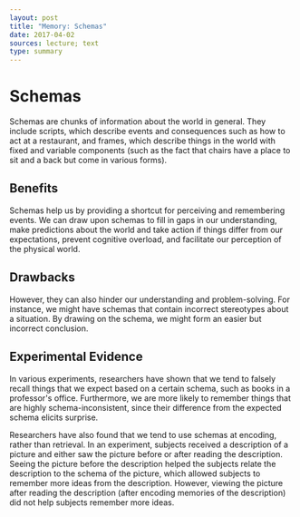 ```yaml
---
layout: post
title: "Memory: Schemas"
date: 2017-04-02
sources: lecture; text
type: summary
---
```


# Schemas

Schemas are chunks of information about the world in general. They include scripts, which describe events and consequences such as how to act at a restaurant, and frames, which describe things in the world with fixed and variable components (such as the fact that chairs have a place to sit and a back but come in various forms).

## Benefits

Schemas help us by providing a shortcut for perceiving and remembering events. We can draw upon schemas to fill in gaps in our understanding, make predictions about the world and take action if things differ from our expectations, prevent cognitive overload, and facilitate our perception of the physical world.

## Drawbacks
However, they can also hinder our understanding and problem-solving. For instance, we might have schemas that contain incorrect stereotypes about a situation. By drawing on the schema, we might form an easier but incorrect conclusion.

## Experimental Evidence

In various experiments, researchers have shown that we tend to falsely recall things that we expect based on a certain schema, such as books in a professor's office. Furthermore, we are more likely to remember things that are highly schema-inconsistent, since their difference from the expected schema elicits surprise.

Researchers have also found that we tend to use schemas at encoding, rather than retrieval. In an experiment, subjects received a description of a picture and either saw the picture before or after reading the description. Seeing the picture before the description helped the subjects relate the description to the schema of the picture, which allowed subjects to remember more ideas from the description. However, viewing the picture after reading the description (after encoding memories of the description) did not help subjects remember more ideas.
